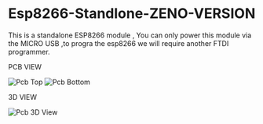 # Esp8266-Standlone-ZENO-VERSION
This is a standalone ESP8266 module , You can only power this module via the MICRO USB ,to progra the esp8266 we will require another FTDI programmer. 


PCB VIEW 

![Pcb Top](https://user-images.githubusercontent.com/25906435/117949297-9afc6880-b32f-11eb-8de0-e6b6c521559d.png)
![Pcb Bottom](https://user-images.githubusercontent.com/25906435/117949456-c4b58f80-b32f-11eb-9aa7-af5af5183440.png)

3D VIEW 

![Pcb 3D View](https://user-images.githubusercontent.com/25906435/117949578-e282f480-b32f-11eb-98e8-7d111106c9ca.png)
